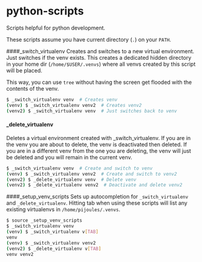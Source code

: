 # python-scripts
Scripts helpful for python development.

These scripts assume you have current directory (`.`) on your `PATH`.


####_switch_virtualenv
Creates and switches to a new virtual environment. Just switches if the venv exists.
This creates a dedicated hidden directory in your home dir (`/home/$USER/.venvs`)
where all venvs created by this script will be placed.

This way, you can use `tree` without having the screen get flooded with the contents of
the venv.

```sh
$ _switch_virtualenv venv  # Creates venv
(venv) $ _switch_virtualenv venv2  # Creates venv2
(venv2) $ _switch_virtualenv venv  # Just switches back to venv
```


#### _delete_virtualenv
Deletes a virtual environment created with _switch_virtualenv. If you are in the venv you are
about to delete, the venv is deactivated then deleted. If you are in a different venv from
the one you are deleting, the venv will just be deleted and you will remain in the current
venv.

```sh
$ _switch_virtualenv venv  # Create and switch to venv
(venv) $ _switch_virtualenv venv2  # Create and switch to venv2
(venv2) $ _delete_virtualenv venv  # Delete venv
(venv2) $ _delete_virtualenv venv2  # Deactivate and delete venv2
```


####_setup_venv_scripts
Sets up autocompletion for `_switch_virtualenv` and `_delete_virtualenv`.
Hitting tab when using these scripts will list any existing virtualenvs in
`/home/pijoules/.venvs`.


```sh
$ source _setup_venv_scripts
$ _switch_virtualenv venv
(venv) $ _switch_virtualenv v[TAB]
venv
(venv) $ _switch_virtualenv venv2
(venv2) $ _delete_virtualenv v[TAB]
venv venv2
```

